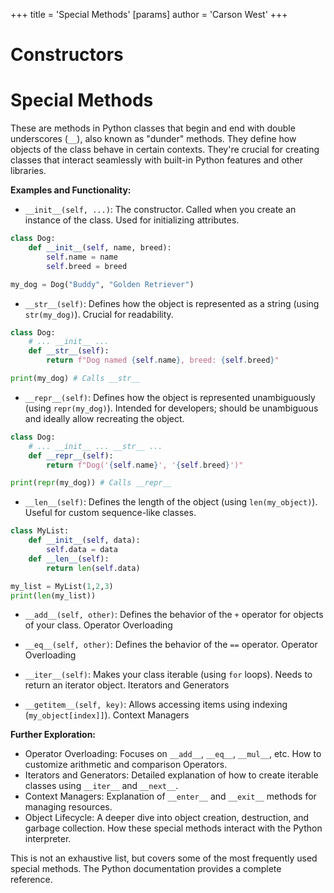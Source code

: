 +++
 title = 'Special Methods'
[params]
	author = 'Carson West'
+++
# Constructors
# Special Methods 
These are methods in Python classes that begin and end with double underscores (`__`), also known as "dunder" methods. They define how objects of the class behave in certain contexts.  They're crucial for creating classes that interact seamlessly with built-in Python features and other libraries.

**Examples and Functionality:**

* `__init__(self, ...)`:  The constructor. Called when you create an instance of the class.  Used for initializing attributes.

```python
class Dog:
    def __init__(self, name, breed):
        self.name = name
        self.breed = breed

my_dog = Dog("Buddy", "Golden Retriever")
```

* `__str__(self)`: Defines how the object is represented as a string (using `str(my_dog)`).  Crucial for readability.

```python
class Dog:
    # ... __init__ ...
    def __str__(self):
        return f"Dog named {self.name}, breed: {self.breed}"

print(my_dog) # Calls __str__
```

* `__repr__(self)`: Defines how the object is represented unambiguously (using `repr(my_dog)`).  Intended for developers; should be unambiguous and ideally allow recreating the object.

```python
class Dog:
    # ... __init__ ... __str__ ...
    def __repr__(self):
        return f"Dog('{self.name}', '{self.breed}')"

print(repr(my_dog)) # Calls __repr__
```

* `__len__(self)`:  Defines the length of the object (using `len(my_object)`).  Useful for custom sequence-like classes.

```python
class MyList:
    def __init__(self, data):
        self.data = data
    def __len__(self):
        return len(self.data)

my_list = MyList(1,2,3)
print(len(my_list))
```

* `__add__(self, other)`: Defines the behavior of the `+` operator for objects of your class. Operator Overloading

* `__eq__(self, other)`: Defines the behavior of the `==` operator. Operator Overloading

* `__iter__(self)`:  Makes your class iterable (using `for` loops).  Needs to return an iterator object. Iterators and Generators

* `__getitem__(self, key)`: Allows accessing items using indexing (`my_object[index]]`). Context Managers


**Further Exploration:**

* Operator Overloading:  Focuses on `__add__`, `__eq__`, `__mul__`, etc.  How to customize arithmetic and comparison Operators.
* Iterators and Generators:  Detailed explanation of how to create iterable classes using `__iter__` and `__next__`.
* Context Managers: Explanation of `__enter__` and `__exit__` methods for managing resources.
* Object Lifecycle:  A deeper dive into object creation, destruction, and garbage collection.  How these special methods interact with the Python interpreter.

This is not an exhaustive list, but covers some of the most frequently used special methods.  The Python documentation provides a complete reference.
